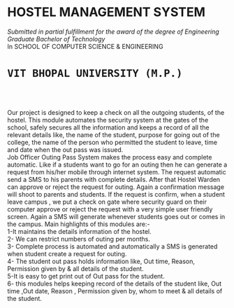 # HOSTEL MANAGEMENT SYSTEM
*Submitted in partial fulfillment for the award of the degree of Engineering Graduate*
*Bachelor of Technology*<br>
In
SCHOOL OF COMPUTER SCIENCE & ENGINEERING
# `VIT BHOPAL UNIVERSITY (M.P.)`
<br><br>

Our project is designed to keep a check on all the outgoing students, of the hostel. This module automates the security system at the gates of the school, safely secures all the information and keeps a record of all the relevant details like, the name of the student, purpose for going out of the college, the name of the person who permitted the student to leave, time and date when the out pass was issued.  
Job Officer Outing Pass System makes the process easy and complete automatic. Like if a students want to go for an outing then he can generate a request from his/her mobile through internet system. The request automatic send a SMS to his parents with complete details. After that Hostel Warden can approve or reject the request for outing. Again a confirmation message will shoot to parents and students. If the request is confirm, when a student leave campus , we put a check on gate where security guard on their computer approve or reject the request with a very simple user friendly screen. 
Again a SMS will generate whenever students goes out or comes in the campus. Main highlights of this modules are:- <br>
1-It maintains the  details information of the hostel.<br>
2- We can restrict numbers of outing per months.<br>
3- Complete process is automated and automatically a SMS is generated when student create a request for  outing.<br>
4- The student out pass holds information like, Out time, Reason, Permission given by & all details of the student.<br>
5-It is easy to get print out of Out pass for the student.<br>
6- this modules helps keeping record of the details of the student like, Out time ,Out date, Reason , Permission given by, whom to meet & all details of the student.<br>
